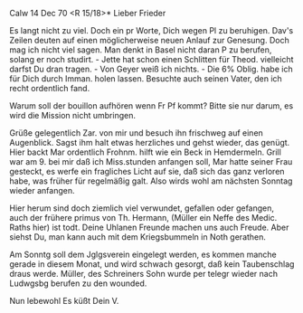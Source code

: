  Calw 14 Dec 70
 <R 15/18>*
Lieber Frieder

Es langt nicht zu viel. Doch ein pr Worte, Dich wegen Pl zu beruhigen. Dav's Zeilen deuten auf einen möglicherweise neuen Anlauf zur Genesung. Doch mag ich nicht viel sagen. Man denkt in Basel nicht daran P zu berufen, solang er noch studirt. - Jette hat schon einen Schlitten für Theod. vielleicht darfst Du dran tragen. - Von Geyer weiß ich nichts. - Die 6% Oblig. habe ich für Dich durch Imman. holen lassen. Besuchte auch seinen Vater, den ich recht ordentlich fand.

Warum soll der bouillon aufhören wenn Fr Pf kommt? Bitte sie nur darum, es wird die Mission nicht umbringen.

Grüße gelegentlich Zar. von mir und besuch ihn frischweg auf einen Augenblick. Sagst ihm halt etwas herzliches und gehst wieder, das genügt. 
Hier backt Mar ordentlich Frohnm. hilft wie ein Beck in Hemdermeln. Grill war am 9. bei mir daß ich Miss.stunden anfangen soll, Mar hatte seiner Frau gesteckt, es werfe ein fragliches Licht auf sie, daß sich das ganz verloren habe, was früher für regelmäßig galt. Also wirds wohl am nächsten Sonntag wieder anfangen.

Hier herum sind doch ziemlich viel verwundet, gefallen oder gefangen, auch der frühere primus von Th. Hermann, (Müller ein Neffe des Medic. Raths hier) ist todt. Deine Uhlanen Freunde machen uns auch Freude. Aber siehst Du, man kann auch mit dem Kriegsbummeln in Noth gerathen.

Am Sonntg soll dem Jglgsverein eingelegt werden, es kommen manche gerade in diesem Monat, und wird schwach gesorgt, daß kein Taubenschlag draus werde. Müller, des Schreiners Sohn wurde per telegr wieder nach Ludwgsbg berufen zu den wounded.

Nun lebewohl Es küßt Dein V.
